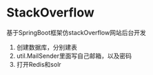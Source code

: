 # StackOverflow
基于SpringBoot框架仿stackOverflow网站后台开发
1. 创建数据库，分别建表
2. util.MailSender里面写自己邮箱，以及密码
3. 打开Redis和solr

